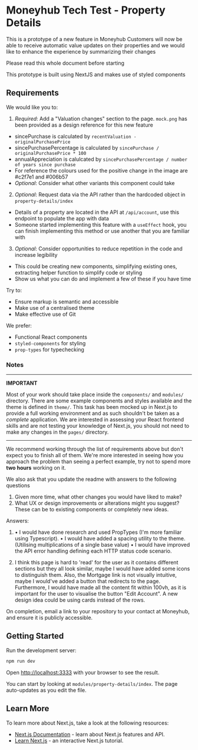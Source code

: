 # Moneyhub Tech Test - Property Details

This is a prototype of a new feature in Moneyhub
Customers will now be able to receive automatic value updates on their properties
and we would like to enhance the experience by summarizing their changes

Please read this whole document before starting

This prototype is built using NextJS and makes use of styled components

## Requirements

We would like you to:

1. _Required_: Add a "Valuation changes" section to the page. `mock.png` has been provided as a design reference for this new feature

- sincePurchase is calculated by `recentValuation - originalPurchasePrice`
- sincePurchasePercentage is calculated by `sincePurchase / originalPurchasePrice * 100`
- annualAppreciation is calulcated by `sincePurchasePercentage / number of years since purchase`
- For reference the colours used for the positive change in the image are #c2f7e1 and #006b57
- _Optional_: Consider what other variants this component could take

2. _Optional_: Request data via the API rather than the hardcoded object in `property-details/index`

- Details of a property are located in the API at `/api/account`, use this endpoint to populate the app with data
- Someone started implementing this feature with a `useEffect` hook, you can finish implementing this method or use another that you are familiar with

3. _Optional_: Consider opportunities to reduce repetition in the code and increase legibility

- This could be creating new components, simplifying existing ones, extracting helper function to simplify code or styling
- Show us what you can do and implement a few of these if you have time

Try to:

- Ensure markup is semantic and accessible
- Make use of a centralised theme
- Make effective use of Git

We prefer:

- Functional React components
- `styled-components` for styling
- `prop-types` for typechecking

### Notes

---

**IMPORTANT**

Most of your work should take place inside the `components/` and `modules/` directory. There are some example components and styles available and the theme is defined in `theme/`. This task has been mocked up in Next.js to provide a full working environment and as such shouldn't be taken as a _complete_ application. We are interested in assessing your React frontend skills and are not testing your knowledge of Next.js, you should not need to make any changes in the `pages/` directory.

---

We recommend working through the list of requirements above but don't expect you to finish all of them. We're more interested in seeing how you approach the problem than seeing a perfect example, try not to spend more **two hours** working on it.

We also ask that you update the readme with answers to the following questions

1. Given more time, what other changes you would have liked to make?
2. What UX or design improvements or alterations might you suggest? These can be to existing components or completely new ideas.

Answers:

1.  • I would have done research and used PropTypes (I'm more familiar using Typescript).
    • I would have added a spacing utility to the theme. (Utilising multiplications of a single base value)
    • I would have improved the API error handling defining each HTTP status code scenario.

2.  I think this page is hard to 'read' for the user as it contains different sections but they all look similar, maybe I would have added some icons to distinguish them. Also, the Mortgage link is not visually intuitive, maybe I would've added a button that redirects to the page.
    Furthermore, I would have made all the content fit within 100vh, as it is important for the user to visualise the button "Edit Account".
    A new design idea could be using cards instead of the rows.

On completion, email a link to your repository to your contact at Moneyhub, and ensure it is publicly accessible.

## Getting Started

Run the development server:

```bash
npm run dev
```

Open [http://localhost:3333](http://localhost:3333) with your browser to see the result.

You can start by looking at `modules/property-details/index`. The page auto-updates as you edit the file.

## Learn More

To learn more about Next.js, take a look at the following resources:

- [Next.js Documentation](https://nextjs.org/docs) - learn about Next.js features and API.
- [Learn Next.js](https://nextjs.org/learn) - an interactive Next.js tutorial.
